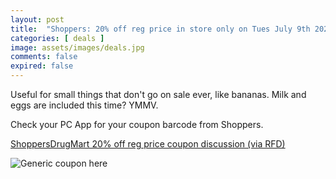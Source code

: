 ```yaml
---
layout: post
title:  "Shoppers: 20% off reg price in store only on Tues July 9th 2024"
categories: [ deals ]
image: assets/images/deals.jpg
comments: false
expired: false
---
```


Useful for small things that don't go on sale ever, like bananas.  Milk and eggs are included this time? YMMV. 

Check your PC App for your coupon barcode from Shoppers.

[ShoppersDrugMart 20% off reg price coupon discussion (via RFD)](https://forums.redflagdeals.com/shoppers-drug-mart-family-friends-sale-20-off-july-9th-2701612/)

![Generic coupon here](https://forums.redflagdeals.com/shoppers-drug-mart-family-friends-sale-20-off-july-9th-2701612/#&gid=1&pid=1)